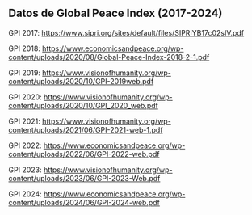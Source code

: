 ## Datos de Global Peace Index (2017-2024)

GPI 2017: https://www.sipri.org/sites/default/files/SIPRIYB17c02sIV.pdf

GPI 2018: https://www.economicsandpeace.org/wp-content/uploads/2020/08/Global-Peace-Index-2018-2-1.pdf

GPI 2019: https://www.visionofhumanity.org/wp-content/uploads/2020/10/GPI-2019web.pdf

GPI 2020: https://www.visionofhumanity.org/wp-content/uploads/2020/10/GPI_2020_web.pdf

GPI 2021: https://www.visionofhumanity.org/wp-content/uploads/2021/06/GPI-2021-web-1.pdf

GPI 2022: https://www.economicsandpeace.org/wp-content/uploads/2022/06/GPI-2022-web.pdf 

GPI 2023: https://www.visionofhumanity.org/wp-content/uploads/2023/06/GPI-2023-Web.pdf 

GPI 2024: https://www.economicsandpeace.org/wp-content/uploads/2024/06/GPI-2024-web.pdf 


